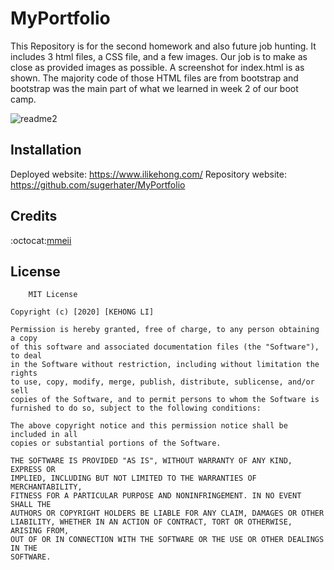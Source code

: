 # MyPortfolio

This Repository is for the second homework and also future job hunting. It includes 3 html files, a CSS file, and a few images.
Our job is to make as close as provided images as possible. A screenshot for index.html is as shown. The majority code of those HTML files are from bootstrap and bootstrap was the main part of what we learned in week 2 of our boot camp. 

![readme2](https://user-images.githubusercontent.com/71996574/108159441-0ded9e80-70b5-11eb-9809-c1d29d1ad322.PNG)

## Installation
Deployed website:  <https://www.ilikehong.com/>
Repository website: <https://github.com/sugerhater/MyPortfolio>

## Credits
:octocat:[mmeii](https://github.com/mmeii/portfolio)

## License
        MIT License
 
    Copyright (c) [2020] [KEHONG LI]
 
    Permission is hereby granted, free of charge, to any person obtaining a copy
    of this software and associated documentation files (the "Software"), to deal
    in the Software without restriction, including without limitation the rights
    to use, copy, modify, merge, publish, distribute, sublicense, and/or sell
    copies of the Software, and to permit persons to whom the Software is
    furnished to do so, subject to the following conditions:
 
    The above copyright notice and this permission notice shall be included in all
    copies or substantial portions of the Software.
 
    THE SOFTWARE IS PROVIDED "AS IS", WITHOUT WARRANTY OF ANY KIND, EXPRESS OR
    IMPLIED, INCLUDING BUT NOT LIMITED TO THE WARRANTIES OF MERCHANTABILITY,
    FITNESS FOR A PARTICULAR PURPOSE AND NONINFRINGEMENT. IN NO EVENT SHALL THE
    AUTHORS OR COPYRIGHT HOLDERS BE LIABLE FOR ANY CLAIM, DAMAGES OR OTHER
    LIABILITY, WHETHER IN AN ACTION OF CONTRACT, TORT OR OTHERWISE, ARISING FROM,
    OUT OF OR IN CONNECTION WITH THE SOFTWARE OR THE USE OR OTHER DEALINGS IN THE
    SOFTWARE.
